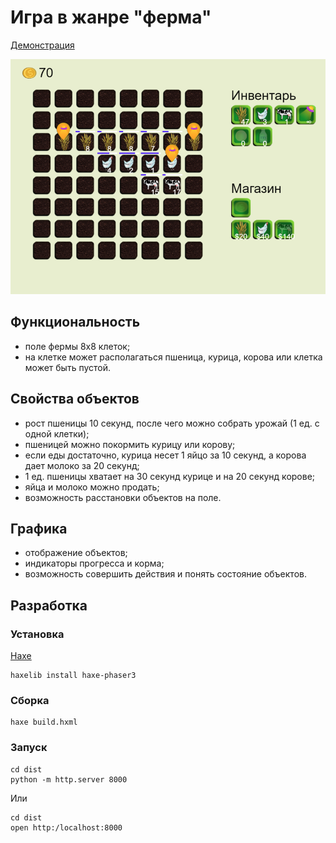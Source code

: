 # Игра в жанре "ферма"

[Демонстрация](https://far4ru.github.io/farm-game/)

![Игра-ферма](/images/github.png)

## Функциональность
- поле фермы 8x8 клеток;
- на клетке может располагаться пшеница, курица, корова или клетка может быть пустой.

## Свойства объектов
- рост пшеницы 10 секунд, после чего можно собрать урожай (1 ед. с одной клетки);
- пшеницей можно покормить курицу или корову;
- если еды достаточно, курица несет 1 яйцо за 10 секунд, а корова дает молоко за 20 секунд;
- 1 ед. пшеницы хватает на 30 секунд курице и на 20 секунд корове;
- яйца и молоко можно продать;
- возможность расстановки объектов на поле.

## Графика
- отображение объектов;
- индикаторы прогресса и корма;
- возможность совершить действия и понять состояние объектов.

## Разработка

### Установка

[Haxe](https://haxe.org/)

    haxelib install haxe-phaser3

### Сборка

    haxe build.hxml

### Запуск

    cd dist
    python -m http.server 8000

Или

    cd dist
    open http:/localhost:8000

